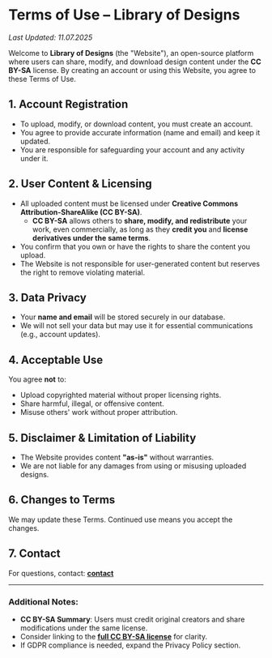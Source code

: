 # **Terms of Use – Library of Designs**

_Last Updated: 11.07.2025_

Welcome to **Library of Designs** (the "Website"), an open-source platform where users can share, modify, and download design content under the **CC BY-SA** license. By creating an account or using this Website, you agree to these Terms of Use.

## **1. Account Registration**

* To upload, modify, or download content, you must create an account.
* You agree to provide accurate information (name and email) and keep it updated.
* You are responsible for safeguarding your account and any activity under it.

## **2. User Content & Licensing**

* All uploaded content must be licensed under **Creative Commons Attribution-ShareAlike (CC BY-SA)**.
  * **CC BY-SA** allows others to **share, modify, and redistribute** your work, even commercially, as long as they **credit you** and **license derivatives under the same terms**.
* You confirm that you own or have the rights to share the content you upload.
* The Website is not responsible for user-generated content but reserves the right to remove violating material.

## **3. Data Privacy**

* Your **name and email** will be stored securely in our database.
* We will not sell your data but may use it for essential communications (e.g., account updates).

## **4. Acceptable Use**

You agree **not** to:

* Upload copyrighted material without proper licensing rights.
* Share harmful, illegal, or offensive content.
* Misuse others' work without proper attribution.

## **5. Disclaimer & Limitation of Liability**

* The Website provides content **"as-is"** without warranties.
* We are not liable for any damages from using or misusing uploaded designs.

## **6. Changes to Terms**

We may update these Terms. Continued use means you accept the changes.

## **7. Contact**

For questions, contact: **[contact](https://libraryofdesigns.cc/contact/)**

***

### **Additional Notes:**

* **CC BY-SA Summary**: Users must credit original creators and share modifications under the same license.
* Consider linking to the **[full CC BY-SA license](https://creativecommons.org/licenses/by-sa/4.0/)** for clarity.
* If GDPR compliance is needed, expand the Privacy Policy section.

